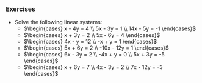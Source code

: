 ---
---

### Exercises

- Solve the following linear systems:
  - $\begin{cases} x - 4y = 4 \\ 5x - 3y = 1 \\ 14x - 5y = -1 \end{cases}$
  - $\begin{cases} x + 3y = 2 \\ 5x - 6y = 4 \end{cases}$
  - $\begin{cases} 4x - y = 12 \\ -x + y = 1 \end{cases}$
  - $\begin{cases} 5x + 6y = 2 \\ -10x - 12y = 1 \end{cases}$
  - $\begin{cases} 6x - 3y = 2 \\ -4x + y = 0 \\ 5x + 3y = -5 \end{cases}$
  - $\begin{cases} x + 6y = 7 \\ 4x - 3y = 2 \\ 7x - 12y = -3 \end{cases}$
